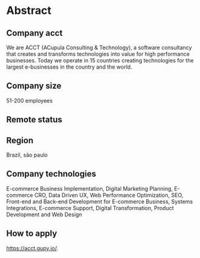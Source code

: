 # Abstract

## Company acct

We are ACCT (ACupula Consulting & Technology), a software consultancy that creates and transforms technologies into value for high performance businesses. Today we operate in 15 countries creating technologies for the largest e-businesses in the country and the world.

## Company size

51-200 employees

## Remote status



## Region

Brazil, são paulo

## Company technologies

E-commerce Business Implementation, Digital Marketing Planning, E-commerce CRO, Data Driven UX, Web Performance Optimization, SEO, Front-end and Back-end Development for E-commerce Business, Systems Integrations, E-commerce Support, Digital Transformation, Product Development and Web Design

## How to apply

https://acct.gupy.io/.
